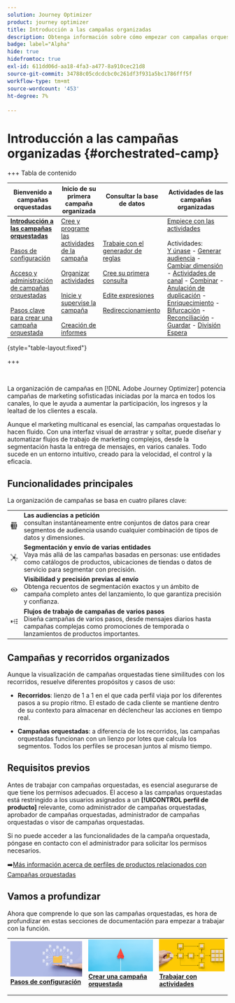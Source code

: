 ```yaml
---
solution: Journey Optimizer
product: journey optimizer
title: Introducción a las campañas organizadas
description: Obtenga información sobre cómo empezar con campañas orquestadas
badge: label="Alpha"
hide: true
hidefromtoc: true
exl-id: 611dd06d-aa18-4fa3-a477-8a910cec21d8
source-git-commit: 34788c05cdcdcbc0c261df3f931a5bc1786fff5f
workflow-type: tm+mt
source-wordcount: '453'
ht-degree: 7%

---
```


# Introducción a las campañas organizadas {#orchestrated-camp}

+++ Tabla de contenido

| Bienvenido a campañas orquestadas | Inicio de su primera campaña organizada | Consultar la base de datos | Actividades de las campañas organizadas |
|---|---|---|---|
| <b>[Introducción a las campañas orquestadas](gs-orchestrated-campaigns.md)</b><br/><br/>[Pasos de configuración](configuration-steps.md)<br/><br/>[Acceso y administración de campañas orquestadas](access-manage-orchestrated-campaigns.md)<br/><br/>[Pasos clave para crear una campaña orquestada](gs-campaign-creation.md) | [Cree y programe las actividades de la campaña](create-orchestrated-campaign.md)<br/><br/>[Organizar actividades](orchestrate-activities.md)<br/><br/>[Inicie y supervise la campaña](start-monitor-campaigns.md)<br/><br/>[Creación de informes](reporting-campaigns.md) | [Trabaje con el generador de reglas](orchestrated-rule-builder.md)<br/><br/>[Cree su primera consulta](build-query.md)<br/><br/>[Edite expresiones](edit-expressions.md)<br/><br/>[Redireccionamiento](retarget.md) | [Empiece con las actividades](activities/about-activities.md)<br/><br/>Actividades:<br/>[Y únase](activities/and-join.md) - [Generar audiencia](activities/build-audience.md) - [Cambiar dimensión](activities/change-dimension.md) - [Actividades de canal](activities/channels.md) - [Combinar](activities/combine.md) - [Anulación de duplicación](activities/deduplication.md) - [Enriquecimiento](activities/enrichment.md) - [Bifurcación](activities/fork.md) - [Reconciliación](activities/reconciliation.md) - [Guardar](activities/save-audience.md) - [División](activities/split.md) [Espera](activities/wait.md) |

{style="table-layout:fixed"}

+++

<br/>

La organización de campañas en [!DNL Adobe Journey Optimizer] potencia campañas de marketing sofisticadas iniciadas por la marca en todos los canales, lo que le ayuda a aumentar la participación, los ingresos y la lealtad de los clientes a escala.

Aunque el marketing multicanal es esencial, las campañas orquestadas lo hacen fluido. Con una interfaz visual de arrastrar y soltar, puede diseñar y automatizar flujos de trabajo de marketing complejos, desde la segmentación hasta la entrega de mensajes, en varios canales. Todo sucede en un entorno intuitivo, creado para la velocidad, el control y la eficacia.

## Funcionalidades principales

La organización de campañas se basa en cuatro pilares clave:

<table>
<tr style="border: 0;">
<td><img alt="Audiencias a la carta" src="assets/do-not-localize/icon-audience.svg" width="50px"></a></td><td><b>Las audiencias a petición</b><br/>consultan instantáneamente entre conjuntos de datos para crear segmentos de audiencia usando cualquier combinación de tipos de datos y dimensiones.</td></tr>
<tr style="border: 0;">
<td><img alt="Segmentación y envío de varias entidades" src="assets/do-not-localize/icon-entity.svg" width="50px"></a></td><td><b>Segmentación y envío de varias entidades</b><br/>Vaya más allá de las campañas basadas en personas: use entidades como catálogos de productos, ubicaciones de tiendas o datos de servicio para segmentar con precisión.</td></tr>
<tr style="border: 0;">
<td><img alt="Visibilidad y precisión previas al envío" src="assets/do-not-localize/icon-visibility.svg" width="50px"></a></td><td><b>Visibilidad y precisión previas al envío</b><br/>Obtenga recuentos de segmentación exactos y un ámbito de campaña completo antes del lanzamiento, lo que garantiza precisión y confianza.</td></tr>
<tr style="border: 0;">
<td><img alt="Flujos de trabajo de campaña de varios pasos" src="assets/do-not-localize/icon-multistep.svg" width="50px"></a></td><td><b>Flujos de trabajo de campañas de varios pasos</b><br/>Diseña campañas de varios pasos, desde mensajes diarios hasta campañas complejas como promociones de temporada o lanzamientos de productos importantes.</td></tr>
</table>

## Campañas y recorridos organizados

Aunque la visualización de campañas orquestadas tiene similitudes con los recorridos, resuelve diferentes propósitos y casos de uso:

* **Recorridos**: lienzo de 1 a 1 en el que cada perfil viaja por los diferentes pasos a su propio ritmo. El estado de cada cliente se mantiene dentro de su contexto para almacenar en déclencheur las acciones en tiempo real.

* **Campañas orquestadas**: a diferencia de los recorridos, las campañas orquestadas funcionan con un lienzo por lotes que calcula los segmentos. Todos los perfiles se procesan juntos al mismo tiempo.

## Requisitos previos

Antes de trabajar con campañas orquestadas, es esencial asegurarse de que tiene los permisos adecuados. El acceso a las campañas orquestadas está restringido a los usuarios asignados a un **[!UICONTROL perfil de producto]** relevante, como administrador de campañas orquestadas, aprobador de campañas orquestadas, administrador de campañas orquestadas o visor de campañas orquestadas.

Si no puede acceder a las funcionalidades de la campaña orquestada, póngase en contacto con el administrador para solicitar los permisos necesarios.

➡️[Más información acerca de perfiles de productos relacionados con Campañas orquestadas](../administration/ootb-product-profiles.md)

## Vamos a profundizar

Ahora que comprende lo que son las campañas orquestadas, es hora de profundizar en estas secciones de documentación para empezar a trabajar con la función.

<table style="table-layout:fixed"><tr style="border: 0;">
<td>
<a href="gs-campaign-creation.md">
<img alt="Acceso y administración de flujos de trabajo" src="assets/do-not-localize/workflow-access.jpeg">
</a>
<div>
<a href="gs-campaign-creation.md"><strong>Pasos de configuración</strong></a>
</div>
<p>
</td>
<td>
<a href="create-orchestrated-campaign.md">
<img alt="Posible cliente" src="assets/do-not-localize/workflow-create.jpeg">
</a>
<div><a href="create-orchestrated-campaign.md"><strong>Crear una campaña orquestada</strong>
</div>
<p>
</td>
<td>
<a href="activities/about-activities.md">
<img alt="Poco frecuente" src="assets/do-not-localize/workflow-activities.jpeg">
</a>
<div>
<a href="activities/about-activities.md"><strong>Trabajar con actividades</strong></a>
</div>
<p></td>
</tr></table>
